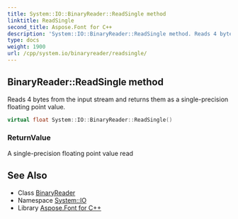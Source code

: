 ```yaml
---
title: System::IO::BinaryReader::ReadSingle method
linktitle: ReadSingle
second_title: Aspose.Font for C++
description: 'System::IO::BinaryReader::ReadSingle method. Reads 4 bytes from the input stream and returns them as a single-precision floating point value in C++.'
type: docs
weight: 1900
url: /cpp/system.io/binaryreader/readsingle/
---
```

## BinaryReader::ReadSingle method


Reads 4 bytes from the input stream and returns them as a single-precision floating point value.

```cpp
virtual float System::IO::BinaryReader::ReadSingle()
```


### ReturnValue

A single-precision floating point value read

## See Also

* Class [BinaryReader](../)
* Namespace [System::IO](../../)
* Library [Aspose.Font for C++](../../../)
